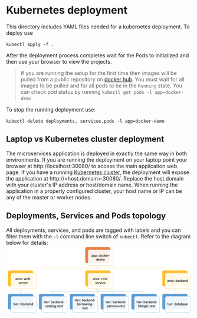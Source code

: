 # Kubernetes deployment

This directory includes YAML files needed for a kubernetes deployment. To deploy use

```
kubectl apply -f .
```

After the deployment process completes wait for the Pods to initialized and then use your browser to view the projects.

> If you are running the setup for the first time then images will be pulled from a public repository on [docker hub](https://hub.docker.com/u/eyalabraham).
> You must wait for all images to be pulled and for all pods to be in the ```Running``` state.
> You can check pod status by running ```kubectl get pods -l app=docker-demo```

To stop the running deployment use:

```
kubectl delete deployments, services,pods -l app=docker-demo
```

## Laptop vs Kubernetes cluster deployment

The microservices application is deployed in exactly the same way in both environments. If you are running the deployment on your laptop point your browser at http://localhost:30080/ to access the main application web page. If you have a running [Kubernetes cluster](../doc/k8s-cluster-setup.md), the deployment will expose the application at http://<host.domain>:30080/. Replace the host.domain with your cluster's IP address or host/domain name. When running the application in a properly configured cluster, your host name or IP can be any of the master or worker nodes.

## Deployments, Services and Pods topology

All deployments, services, and pods are tagged with labels and you can filter them with the ```-l``` command line switch of ```kubectl```. Refer to the diagram below for details:
![k8s-deployment](../doc/image/k8s-deployment.png)